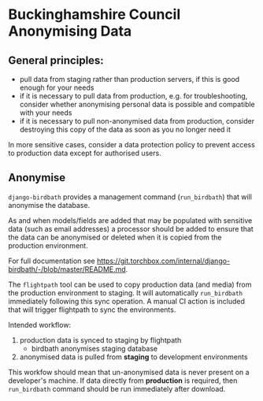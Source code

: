 # Buckinghamshire Council Anonymising Data

## General principles:

- pull data from staging rather than production servers, if this is good enough for your needs
- if it is necessary to pull data from production, e.g. for troubleshooting, consider whether anonymising personal data is possible and compatible with your needs
- if it is necessary to pull non-anonymised data from production, consider destroying this copy of the data as soon as you no longer need it

In more sensitive cases, consider a data protection policy to prevent access to production data except for authorised users.

## Anonymise

`django-birdbath` provides a management command (`run_birdbath`) that will anonymise the database.

As and when models/fields are added that may be populated with sensitive data (such as email addresses) a processor should be added to ensure that the data can be anonymised or deleted when it is copied from the production environment.

For full documentation see https://git.torchbox.com/internal/django-birdbath/-/blob/master/README.md.

The `flightpath` tool can be used to copy production data (and media) from the production environment to staging. It will automatically `run_birdbath` immediately following this sync operation. A manual CI action is included that will trigger flightpath to sync the environments.

Intended workflow:

1. production data is synced to staging by flightpath
   - birdbath anonymises staging database
2. anonymised data is pulled from **staging** to development environments

This workfow should mean that un-anonymised data is never present on a developer's machine. If data directly from **production** is required, then `run_birdbath` command should be run immediately after download.
